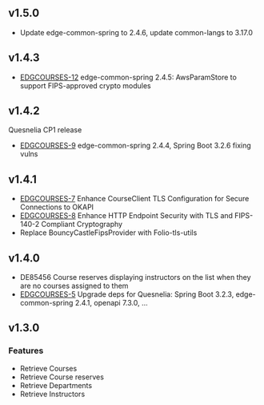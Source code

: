 ## v1.5.0
- Update edge-common-spring to 2.4.6, update common-langs to 3.17.0

## v1.4.3

* [EDGCOURSES-12](https://folio-org.atlassian.net/browse/EDGCOURSES-12) edge-common-spring 2.4.5: AwsParamStore to support FIPS-approved crypto modules

## v1.4.2
Quesnelia CP1 release

* [EDGCOURSES-9](https://folio-org.atlassian.net/browse/EDGCOURSES-9) edge-common-spring 2.4.4, Spring Boot 3.2.6 fixing vulns

## v1.4.1

* [EDGCOURSES-7](https://folio-org.atlassian.net/browse/EDGCOURSES-7) Enhance CourseClient TLS Configuration for Secure Connections to OKAPI
* [EDGCOURSES-8](https://folio-org.atlassian.net/browse/EDGCOURSES-8) Enhance HTTP Endpoint Security with TLS and FIPS-140-2 Compliant Cryptography
* Replace BouncyCastleFipsProvider with Folio-tls-utils

## v1.4.0

* DE85456 Course reserves displaying instructors on the list when they are no courses assigned to them
* [EDGCOURSES-5](https://folio-org.atlassian.net/browse/EDGCOURSES-5) Upgrade deps for Quesnelia: Spring Boot 3.2.3, edge-common-spring 2.4.1, openapi 7.3.0, …

## v1.3.0 

### Features
- Retrieve Courses
- Retrieve Course reserves
- Retrieve Departments
- Retrieve Instructors
